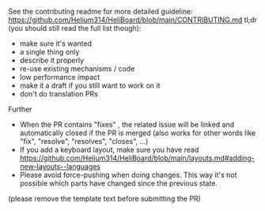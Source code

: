 See the contributing readme for more detailed guideline: https://github.com/Helium314/HeliBoard/blob/main/CONTRIBUTING.md
tl;dr (you should still read the full list though):
* make sure it's wanted
* a single thing only
* describe it properly
* re-use existing mechanisms / code
* low performance impact
* make it a draft if you still want to work on it
* don't do translation PRs

Further
* When the PR contains "fixes" <issue number>, the related issue will be linked and automatically closed if the PR is merged (also works for other words like "fix", "resolve", "resolves", "closes", ...)
* If you add a keyboard layout, make sure you have read https://github.com/Helium314/HeliBoard/blob/main/layouts.md#adding-new-layouts--languages
* Please avoid force-pushing when doing changes. This way it's not possible which parts have changed since the previous state.

(please remove the template text before submitting the PR)